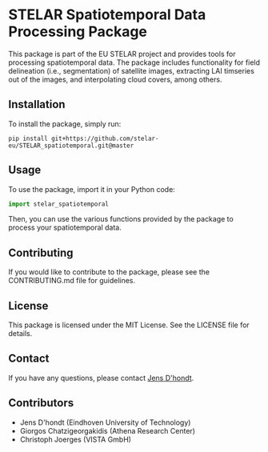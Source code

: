 # STELAR Spatiotemporal Data Processing Package

This package is part of the EU STELAR project and provides tools for processing spatiotemporal data. The package includes functionality for field delineation (i.e., segmentation) of satellite images, extracting LAI timseries out of the images, and interpolating cloud covers, among others.

## Installation

To install the package, simply run:
```
pip install git+https://github.com/stelar-eu/STELAR_spatiotemporal.git@master
```

## Usage

To use the package, import it in your Python code:

```python
import stelar_spatiotemporal
```
Then, you can use the various functions provided by the package to process your spatiotemporal data.

## Contributing
If you would like to contribute to the package, please see the CONTRIBUTING.md file for guidelines.

## License
This package is licensed under the MIT License. See the LICENSE file for details.

## Contact
If you have any questions, please contact [Jens D'hondt](mailto:j.e.d.hondt@tue.nl).

## Contributors
- Jens D'hondt (Eindhoven University of Technology)
- Giorgos Chatzigeorgakidis (Athena Research Center)
- Christoph Joerges (VISTA GmbH)
